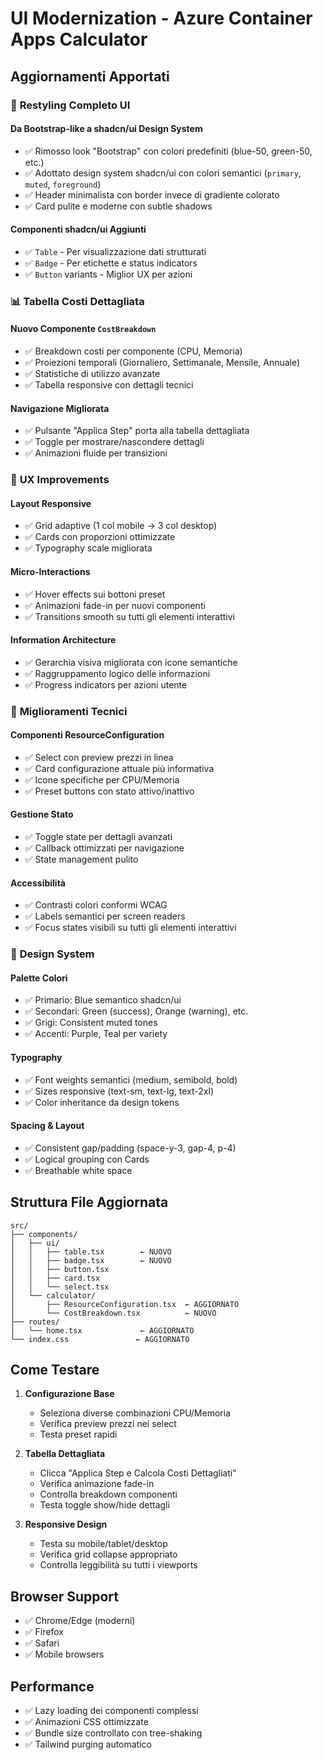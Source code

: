# UI Modernization - Azure Container Apps Calculator

## Aggiornamenti Apportati

### 🎨 **Restyling Completo UI**

#### Da Bootstrap-like a shadcn/ui Design System
- ✅ Rimosso look "Bootstrap" con colori predefiniti (blue-50, green-50, etc.)
- ✅ Adottato design system shadcn/ui con colori semantici (`primary`, `muted`, `foreground`)
- ✅ Header minimalista con border invece di gradiente colorato
- ✅ Card pulite e moderne con subtle shadows

#### Componenti shadcn/ui Aggiunti
- ✅ `Table` - Per visualizzazione dati strutturati
- ✅ `Badge` - Per etichette e status indicators
- ✅ `Button` variants - Miglior UX per azioni

### 📊 **Tabella Costi Dettagliata**

#### Nuovo Componente `CostBreakdown`
- ✅ Breakdown costi per componente (CPU, Memoria)
- ✅ Proiezioni temporali (Giornaliero, Settimanale, Mensile, Annuale)
- ✅ Statistiche di utilizzo avanzate
- ✅ Tabella responsive con dettagli tecnici

#### Navigazione Migliorata
- ✅ Pulsante "Applica Step" porta alla tabella dettagliata
- ✅ Toggle per mostrare/nascondere dettagli
- ✅ Animazioni fluide per transizioni

### 🎯 **UX Improvements**

#### Layout Responsive
- ✅ Grid adaptive (1 col mobile → 3 col desktop)
- ✅ Cards con proporzioni ottimizzate
- ✅ Typography scale migliorata

#### Micro-Interactions
- ✅ Hover effects sui bottoni preset
- ✅ Animazioni fade-in per nuovi componenti
- ✅ Transitions smooth su tutti gli elementi interattivi

#### Information Architecture
- ✅ Gerarchia visiva migliorata con icone semantiche
- ✅ Raggruppamento logico delle informazioni
- ✅ Progress indicators per azioni utente

### 🔧 **Miglioramenti Tecnici**

#### Componenti ResourceConfiguration
- ✅ Select con preview prezzi in linea
- ✅ Card configurazione attuale più informativa
- ✅ Icone specifiche per CPU/Memoria
- ✅ Preset buttons con stato attivo/inattivo

#### Gestione Stato
- ✅ Toggle state per dettagli avanzati
- ✅ Callback ottimizzati per navigazione
- ✅ State management pulito

#### Accessibilità
- ✅ Contrasti colori conformi WCAG
- ✅ Labels semantici per screen readers
- ✅ Focus states visibili su tutti gli elementi interattivi

### 🎨 **Design System**

#### Palette Colori
- ✅ Primario: Blue semantico shadcn/ui
- ✅ Secondari: Green (success), Orange (warning), etc.
- ✅ Grigi: Consistent muted tones
- ✅ Accenti: Purple, Teal per variety

#### Typography
- ✅ Font weights semantici (medium, semibold, bold)
- ✅ Sizes responsive (text-sm, text-lg, text-2xl)
- ✅ Color inheritance da design tokens

#### Spacing & Layout
- ✅ Consistent gap/padding (space-y-3, gap-4, p-4)
- ✅ Logical grouping con Cards
- ✅ Breathable white space

## Struttura File Aggiornata

```
src/
├── components/
│   ├── ui/
│   │   ├── table.tsx        ← NUOVO
│   │   ├── badge.tsx        ← NUOVO
│   │   ├── button.tsx
│   │   ├── card.tsx
│   │   └── select.tsx
│   └── calculator/
│       ├── ResourceConfiguration.tsx  ← AGGIORNATO
│       └── CostBreakdown.tsx          ← NUOVO
├── routes/
│   └── home.tsx             ← AGGIORNATO
└── index.css               ← AGGIORNATO
```

## Come Testare

1. **Configurazione Base**
   - Seleziona diverse combinazioni CPU/Memoria
   - Verifica preview prezzi nei select
   - Testa preset rapidi

2. **Tabella Dettagliata**
   - Clicca "Applica Step e Calcola Costi Dettagliati"
   - Verifica animazione fade-in
   - Controlla breakdown componenti
   - Testa toggle show/hide dettagli

3. **Responsive Design**
   - Testa su mobile/tablet/desktop
   - Verifica grid collapse appropriato
   - Controlla leggibilità su tutti i viewports

## Browser Support

- ✅ Chrome/Edge (moderni)
- ✅ Firefox
- ✅ Safari
- ✅ Mobile browsers

## Performance

- ✅ Lazy loading dei componenti complessi
- ✅ Animazioni CSS ottimizzate
- ✅ Bundle size controllato con tree-shaking
- ✅ Tailwind purging automatico
